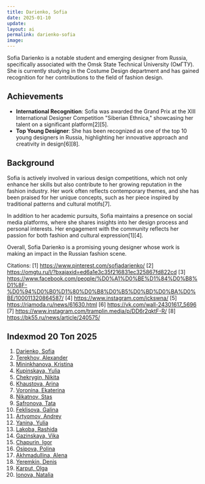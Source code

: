 ```yaml
---
title: Darienko, Sofia
date: 2025-01-10
update:
layout: ai
permalink: darienko-sofia
image:
---
```


Sofia Darienko is a notable student and emerging designer from Russia, specifically associated with the Omsk State Technical University (OмГТУ). She is currently studying in the Costume Design department and has gained recognition for her contributions to the field of fashion design.

## Achievements
- **International Recognition**: Sofia was awarded the Grand Prix at the XIII International Designer Competition "Siberian Ethnica," showcasing her talent on a significant platform[2][5].
- **Top Young Designer**: She has been recognized as one of the top 10 young designers in Russia, highlighting her innovative approach and creativity in design[6][8].

## Background
Sofia is actively involved in various design competitions, which not only enhance her skills but also contribute to her growing reputation in the fashion industry. Her work often reflects contemporary themes, and she has been praised for her unique concepts, such as her piece inspired by traditional patterns and cultural motifs[7].

In addition to her academic pursuits, Sofia maintains a presence on social media platforms, where she shares insights into her design process and personal interests. Her engagement with the community reflects her passion for both fashion and cultural expression[1][4].

Overall, Sofia Darienko is a promising young designer whose work is making an impact in the Russian fashion scene.

Citations:
[1] https://www.pinterest.com/sofiadarienko/
[2] https://omgtu.ru/l/?bxajaxid=ed6a1e3c35f216831ec325867fd822cd
[3] https://www.facebook.com/people/%D0%A1%D0%BE%D1%84%D0%B8%D1%8F-%D0%94%D0%B0%D1%80%D0%B8%D0%B5%D0%BD%D0%BA%D0%BE/100011320864587/
[4] https://www.instagram.com/ickswna/
[5] https://riamoda.ru/news/61630.html
[6] https://vk.com/wall-24301617_5696
[7] https://www.instagram.com/tramplin.media/p/DD6r2qktF-R/
[8] https://bk55.ru/news/article/240575/


## Indexmod 20 Топ 2025

1. [Darienko, Sofia](darienko-sofia)  
2. [Terekhov, Alexander](terekhov-alexander)  
3. [Mininkhanova, Kristina](mininkhanova-kristina)  
4. [Kupinskaya, Yulia](kupinskaya-yulia)  
5. [Chekrygin, Nikita](chekrygin-nikita)  
6. [Khaustova, Arina](khaustova-arina)  
7. [Voronina, Ekaterina](voronina-ekaterina)  
8. [Nikatnov, Stas](nikatnov-stas)  
9. [Safronova, Tata](safronova-tata)  
10. [Feklisova, Galina](feklisova-galina)  
11. [Artyomov, Andrey](artyomov-andrey)  
12. [Yanina, Yulia](yanina-yulia)  
13. [Lakoba, Rashida](lakoba-rashida)  
14. [Gazinskaya, Vika](gazinskaya-vika)  
15. [Chapurin, Igor](chapurin-igor)  
16. [Osipova, Polina](osipova-polina)  
17. [Akhmadullina, Alena](akhmadullina-alena-designer)  
18. [Yeremkin, Denis](yeremkin-denis)  
19. [Karput, Olga](karput-olga)  
20. [Ionova, Natalia](ionova-natalia)  
